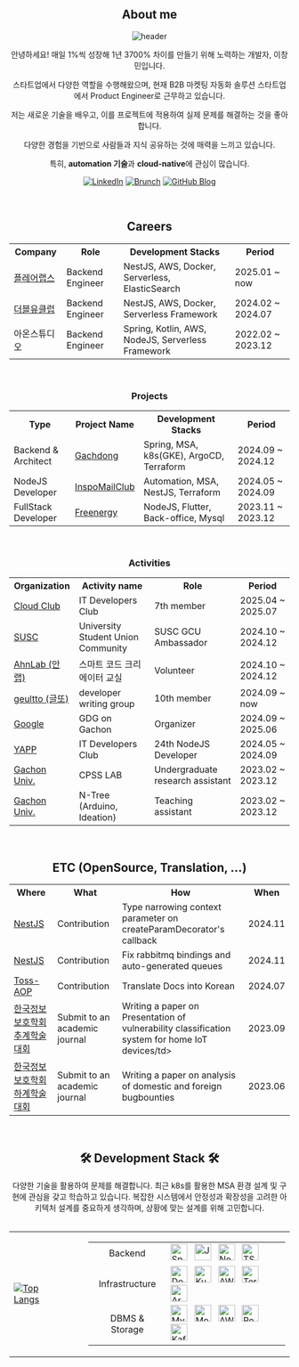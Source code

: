 <div align="center">
  <h2>About me</h2>

![header](https://capsule-render.vercel.app/api?type=waving&color=gradient&height=200&section=header&text=EeeasyCode&fontSize=70)

안녕하세요! 매일 1%씩 성장해 1년 3700% 차이를 만들기 위해 노력하는 개발자, 이창민입니다.

스타트업에서 다양한 역할을 수행해왔으며, 현재 B2B 마켓팅 자동화 솔루션 스타트업에서 Product Engineer로 근무하고 있습니다.

저는 새로운 기술을 배우고, 이를 프로젝트에 적용하여 실제 문제를 해결하는 것을 좋아합니다.

다양한 경험을 기반으로 사람들과 지식 공유하는 것에 매력을 느끼고 있습니다.

특히, **automation 기술**과 **cloud-native**에 관심이 많습니다.

[![LinkedIn](https://img.shields.io/badge/-LinkedIn-blue?style=flat-square&logo=Linkedin&logoColor=white&link=https://www.linkedin.com/in/창민-이-5300842a6/)](https://www.linkedin.com/in/창민-이-5300842a6/)
[![Brunch](https://img.shields.io/badge/-Brunch-black?style=flat-square&logo=brunch&logoColor=white&link=https://brunch.co.kr/@@312b5fefb78e448)](https://brunch.co.kr/@312b5fefb78e448)
[![GitHub Blog](https://img.shields.io/badge/-GitHub%20Blog-181717?style=flat-square&logo=github&logoColor=white&link=https://yourusername.github.io/)](https://EeeasyCode.github.io/)

</div>

<br/>

<div align="center">
    <h2>Careers</h2>
  <table>
    <tr>
      <th>Company</th>
      <th>Role</th>
      <th>Development Stacks</th>
      <th>Period</th>
    </tr> 
    <tr>
      <td><a href="https://www.flarelane.co.kr/">플레어랩스</a></td>
      <td>Backend Engineer</td>
      <td>NestJS, AWS, Docker, Serverless, ElasticSearch</td>
      <td>2025.01 ~ now</td>
    </tr>
    <tr>
      <td><a href="https://wclub.co.kr/">더블유클럽</a></td>
      <td>Backend Engineer</td>
      <td>NestJS, AWS, Docker, Serverless Framework</td>
      <td>2024.02 ~ 2024.07</td>
    </tr>
    <tr>
      <td>아온스튜디오</td>
      <td>Backend Engineer</td>
      <td>Spring, Kotlin, AWS, NodeJS, Serverless Framework</td>
      <td>2022.02 ~ 2023.12</td>
    </tr>
  </table>
  <br/>
</div>

<div align="center">
    <h3>Projects</h3>
  <table>
    <tr>
      <th>Type</th>
      <th>Project Name</th>
      <th>Development Stacks</th>
      <th>Period</th>
    </tr>
    <tr>
      <td>Backend & Architect</td>
      <td><a href="https://github.com/TEAM-YOAJUNG">Gachdong</a></td>
      <td>Spring, MSA, k8s(GKE), ArgoCD, Terraform</td>
      <td>2024.09 ~ 2024.12</td>
    </tr>
    <tr>
      <td>NodeJS Developer</td>
      <td><a href="https://www.yapp.co.kr/project/24th/inspo_mail_club">InspoMailClub</a></td>
      <td>Automation, MSA, NestJS, Terraform</td>
      <td>2024.05 ~ 2024.09</td>
    </tr>
    <tr>
      <td>FullStack Developer</td>
      <td><a href="https://ghost-freenergy.xyz/#/">Freenergy</a></td>
      <td>NodeJS, Flutter, Back-office, Mysql</td>
      <td>2023.11 ~ 2023.12</td>
    </tr>
  </table>
  <br/>
    <h3>Activities</h3>
  <table>
    <tr>
      <th>Organization</th>
      <th>Activity name</th>
      <th>Role</th>
      <th>Period</th>
    </tr>
    <tr>
      <td><a href="https://www.cloudclub.kr/">Cloud Club</a></td>
      <td>IT Developers Club</td>
      <td>7th member</td>
      <td>2025.04 ~ 2025.07</td>
    </tr>
    <tr>
      <td><a href="https://www.susc.kr/univ/gcu/">SUSC</a></td>
      <td>University Student Union Community</td>
      <td>SUSC GCU Ambassador</td>
      <td>2024.10 ~ 2024.12</td>
    </tr>
    <tr>
      <td><a href="https://zdnet.co.kr/view/?no=20241003105916">AhnLab (안랩)</a></td>
      <td> 스마트 코드 크리에이터 교실</td>
      <td>Volunteer</td>
      <td>2024.10 ~ 2024.12</td>
    </tr>
    <tr>
      <td><a href="https://geultto.github.io/blog/geultto-summary/">geultto (글또)</a></td>
      <td>developer writing group</td>
      <td>10th member</td>
      <td>2024.09 ~ now</td>
    </tr>
    <tr>
      <td><a href="https://gdg.community.dev/gdg-on-campus-gachon-university-seongnam-south-korea/">Google</a></td>
      <td>GDG on Gachon</td>
      <td>Organizer</td>
      <td>2024.09 ~ 2025.06</td>
    </tr>
    <tr>
      <td><a href="https://www.yapp.co.kr/project/24th/inspo_mail_club">YAPP</a></td>
      <td>IT Developers Club</td>
      <td>24th NodeJS Developer</td>
      <td>2024.05 ~ 2024.09</td>
    </tr>
    <tr>
      <td><a href="https://ce.gachon.ac.kr/cps-security-research-center">Gachon Univ.</a></td>
      <td>CPSS LAB</td>
      <td>Undergraduate research assistant</td>
      <td>2023.02 ~ 2023.12</td>
    </tr>
    <tr>
      <td><a href="https://www.gachon.ac.kr/innovation/8291/subview.do">Gachon Univ.</a></td>
      <td>N-Tree (Arduino, Ideation)</td>
      <td>Teaching assistant</td>
      <td>2023.02 ~ 2023.12</td>
    </tr>
  </table>
</div>
<br/>
<div align="center">
    <h2>ETC (OpenSource, Translation, ...)</h2>
  <table>
    <tr>
      <th>Where</th>
      <th>What</th>
      <th>How</th>
      <th>When</th>
    </tr> 
    <tr>
      <td><a href="https://github.com/nestjs/nest/pull/14126">NestJS</a></td>
      <td>Contribution</td>
      <td>Type narrowing context parameter on createParamDecorator's callback</td>
      <td>2024.11</td>
    </tr>
    <tr>
      <td><a href="https://github.com/nestjs/nest/pull/14129">NestJS</a></td>
      <td>Contribution</td>
      <td>Fix rabbitmq bindings and auto-generated queues</td>
      <td>2024.11</td>
    </tr>
    <tr>
      <td><a href="https://github.com/toss/nestjs-aop/pull/35">Toss-AOP</a></td>
      <td>Contribution</td>
      <td>Translate Docs into Korean</td>
      <td>2024.07</td>
    </tr>
    <tr>
      <td><a href="https://github.com/user-attachments/files/21333673/IoT.pdf">한국정보보호학회 추계학술대회</a></td>
      <td>Submit to an academic journal</td>
      <td>Writing a paper on Presentation of vulnerability classification system for home IoT devices/td>
      <td>2023.09</td>
    </tr>
    <tr>
      <td><a href="https://kiisc.or.kr/bbs/pe/article/2999">한국정보보호학회 하계학술대회</a></td>
      <td>Submit to an academic journal</td>
      <td>Writing a paper on analysis of domestic and foreign bugbounties</td>
      <td>2023.06</td>
    </tr>
  </table>
<br/>
<div align="center">
<h2>🛠 Development Stack 🛠</h2>
다양한 기술을 활용하여 문제를 해결합니다. 최근 k8s를 활용한 MSA 환경 설계 및 구현에 관심을 갖고 학습하고 있습니다.
복잡한 시스템에서 안정성과 확장성을 고려한 아키텍처 설계를 중요하게 생각하며, 상황에 맞는 설계를 위해 고민합니다.
<br>
<br>

<table>
  <tr>
    <td>
      <a href="https://github.com/eeeasycode">
        <img src="https://github-readme-stats.vercel.app/api/top-langs/?username=eeeasycode&hide=HTML,css,Python,c%2B%2B&layout=compact&theme=tokyonight" alt="Top Langs" />
      </a>
    </td>
    <td>
      <ul>
         <table>
    <tr>
      <td align="center">Backend</td>
      <td>
        <div>
          <img alt="SpringBoot" width="30px" src="https://img.icons8.com/?size=100&id=GLDz2wTcYtlm&format=png&color=000000" />
          &nbsp;
          <img alt="Java" width="30px" src="https://img.icons8.com/?size=100&id=13679&format=png&color=000000" />
          &nbsp;
          <img alt="NestJS" width="30px" src="https://img.icons8.com/?size=100&id=9ESZMOeUioJS&format=png&color=000000" />
          &nbsp;
          <img alt="TS" width="30px" src="https://img.icons8.com/?size=100&id=uJM6fQYqDaZK&format=png&color=000000" />
          &nbsp;
          <br/>
        </div>
      </td>
    </tr>
    <tr>
      <td align="center">Infrastructure</td>
      <td>
          <div>
            <img alt="Docker" width="30px" src="https://img.icons8.com/?size=100&id=cdYUlRaag9G9&format=png&color=000000" />
            &nbsp;
            <img alt="Kubernetes" width="30px" src="https://img.icons8.com/?size=100&id=cvzmaEA4kC0o&format=png&color=000000" />
            &nbsp;
            <img alt="AWS" width="30px" src="https://img.icons8.com/?size=100&id=33039&format=png&color=000000" />
            &nbsp;
            <img alt="Terraform" width="30px" src="https://img.icons8.com/?size=100&id=kEkT1u7zTDk5&format=png&color=000000" />
            &nbsp;
            <img alt="ArgoCD" width="30px" src="https://icons-for-free.com/iff/png/256/argocd-1331550886883580947.png" />
            <br/>
        </div>
      </td>
    </tr>
    <tr>
      <td align="center">DBMS & Storage</td>
      <td>
          <div>
            <img alt="MySQL" width="30px" src="https://img.icons8.com/?size=100&id=39858&format=png&color=000000" />
            &nbsp;
            <img alt="MongoDB" width="30px" src="https://img.icons8.com/?size=100&id=bosfpvRzNOG8&format=png&color=000000" />
            &nbsp;
            <img alt="AWS S3" width="30px" src="https://cdn.worldvectorlogo.com/logos/amazon-s3-simple-storage-service.svg" />
            &nbsp;
            <img alt="Redis" width="30px" src="https://img.icons8.com/?size=100&id=pHS3eRpynIRQ&format=png&color=000000" />
            &nbsp;
            <img alt="Kafka" width="30px" src="https://img.icons8.com/?size=100&id=fOhLNqGJsUbJ&format=png&color=000000" />
            &nbsp;
            <br/>
        </div>
      </td>
    </tr>
    </tr>
  </table>
      </ul>
    </td>
  </tr>
</table>
</div>
